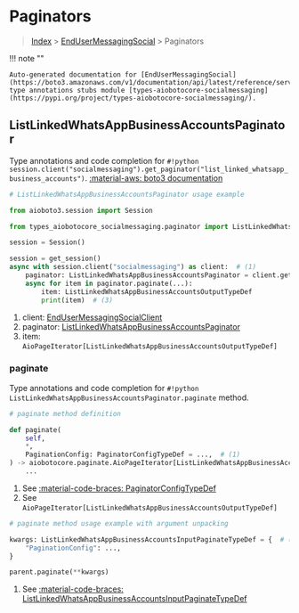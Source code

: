 # Paginators

> [Index](../README.md) > [EndUserMessagingSocial](./README.md) > Paginators

!!! note ""

    Auto-generated documentation for [EndUserMessagingSocial](https://boto3.amazonaws.com/v1/documentation/api/latest/reference/services/socialmessaging.html#endusermessagingsocial)
    type annotations stubs module [types-aiobotocore-socialmessaging](https://pypi.org/project/types-aiobotocore-socialmessaging/).

## ListLinkedWhatsAppBusinessAccountsPaginator

Type annotations and code completion for `#!python session.client("socialmessaging").get_paginator("list_linked_whatsapp_business_accounts")`.
[:material-aws: boto3 documentation](https://boto3.amazonaws.com/v1/documentation/api/latest/reference/services/socialmessaging/paginator/ListLinkedWhatsAppBusinessAccounts.html#EndUserMessagingSocial.Paginator.ListLinkedWhatsAppBusinessAccounts)

```python
# ListLinkedWhatsAppBusinessAccountsPaginator usage example

from aioboto3.session import Session

from types_aiobotocore_socialmessaging.paginator import ListLinkedWhatsAppBusinessAccountsPaginator

session = Session()

session = get_session()
async with session.client("socialmessaging") as client:  # (1)
    paginator: ListLinkedWhatsAppBusinessAccountsPaginator = client.get_paginator("list_linked_whatsapp_business_accounts")  # (2)
    async for item in paginator.paginate(...):
        item: ListLinkedWhatsAppBusinessAccountsOutputTypeDef
        print(item)  # (3)
```

1. client: [EndUserMessagingSocialClient](./client.md)
2. paginator: [ListLinkedWhatsAppBusinessAccountsPaginator](./paginators.md#listlinkedwhatsappbusinessaccountspaginator)
3. item: `AioPageIterator[ListLinkedWhatsAppBusinessAccountsOutputTypeDef]`


### paginate

Type annotations and code completion for `#!python ListLinkedWhatsAppBusinessAccountsPaginator.paginate` method.

```python
# paginate method definition

def paginate(
    self,
    *,
    PaginationConfig: PaginatorConfigTypeDef = ...,  # (1)
) -> aiobotocore.paginate.AioPageIterator[ListLinkedWhatsAppBusinessAccountsOutputTypeDef]:  # (2)
    ...
```

1. See [:material-code-braces: PaginatorConfigTypeDef](./type_defs.md#paginatorconfigtypedef)
2. See `AioPageIterator[ListLinkedWhatsAppBusinessAccountsOutputTypeDef]`


```python
# paginate method usage example with argument unpacking

kwargs: ListLinkedWhatsAppBusinessAccountsInputPaginateTypeDef = {  # (1)
    "PaginationConfig": ...,
}

parent.paginate(**kwargs)
```

1. See [:material-code-braces: ListLinkedWhatsAppBusinessAccountsInputPaginateTypeDef](./type_defs.md#listlinkedwhatsappbusinessaccountsinputpaginatetypedef)
